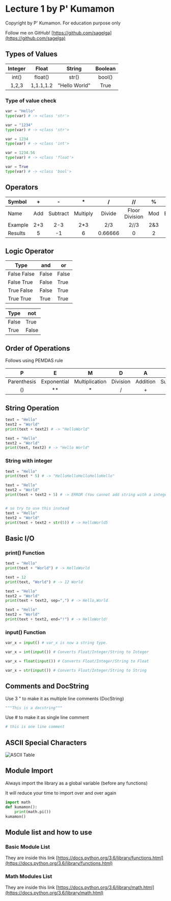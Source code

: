 # Lecture 1 by P' Kumamon
Copyright by P' Kumamon. For education purpose only

Follow me on GitHub! 
[https://github.com/sagelga](https://github.com/sagelga)

## Types of Values
Integer|Float|String|Boolean
:-:|:-:|:-:|:-:
int()|float()|str()|bool()
1,2,3|1,1.1,1.2|"Hello World"|True

### Type of value check
```python
var = "Hello"
type(var) # -> <class 'str'>
```

```python
var = "1234"
type(var) # -> <class 'str'>
```

```python
var = 1234
type(var) # -> <class 'int'>
```

```python
var = 1234.56
type(var) # -> <class 'float'>
```

```python
var = True
type(var) # -> <class 'bool'>
```

## Operators
Symbol|+|-|*|/|//|%|**
:---|:---:|:---:|:---:|:---:|:---:|:---:|:---:
Name|Add|Subtract|Multiply|Divide|Floor Division|Mod|Exponent
Example|2+3|2-3|2*3|2/3|2//3|2&3|2**3
Results|5|-1|6|0.66666|0|2|8

## Logic Operator
Type|and|or
-|-|-
False False|False|False
False True|False|True
True False|False|True
True True|True|True

Type|not
-|-
False|True
True|False

## Order of Operations
Follows using PEMDAS rule

P|E|M|D|A|S
:-:|:-:|:-:|:-:|:-:|:-:
Parenthesis|Exponential|Multiplication|Division|Addition|Sutraction
()|**|*|/|+|-

## String Operation
```python
text = "Hello"
text2 = "World"
print(text + text2) # -> "HelloWorld"
```

```python
text = "Hello"
text2 = "World"
print(text, text2) # -> "Hello World"
```

### String with integer
```python
text = "Hello"
print(text * 5) # -> "HelloHelloHelloHelloHello"
```

```python
text = "Hello"
text2 = "World"
print(text + text2 + 5) # -> ERROR (You cannot add string with a integer type)


# so try to use this instead 
text = "Hello"
text2 = "World"
print(text + text2 + str(5)) # -> HelloWorld5
```

## Basic I/O

### print() Function
```python
text = "Hello"
print(text + "World") # -> HelloWorld
```

```python
text = 12
print(text, "World") # -> 12 World
```

```python
text = "Hello"
text2 = "World"
print(text + text2, sep=",") # -> Hello,World
```

```python
text = "Hello"
text2 = "World"
print(text + text2, end="!") # -> HelloWorld!
```

### input() Function
```python
var_x = input() # var_x is now a string type.
```

```python
var_x = int(input()) # Converts Float/Integer/String to Integer
```

```python
var_x = float(input()) # Converts Float/Integer/String to Float
```

```python
var_x = str(input()) # Converts Float/Integer/String to String
```

## Comments and DocString

Use 3 " to make it as multiple line comments (DocString)
```python
"""This is a docstring"""
```

Use # to make it as single line comment
```python
# this is one line comment
```

## ASCII Special Characters

![ASCII Table](http://www.asciitable.com/index/asciifull.gif)

## Module Import

Always import the library as a global variable (before any functions)

It will reduce your time to import over and over again
```python
import math
def kumamon():
	print(math.pi())
kumamon()
```

## Module list and how to use

### Basic Module List

They are inside this link
[https://docs.python.org/3.6/library/functions.html](https://docs.python.org/3.6/library/functions.html)

### Math Modules List

They are inside this link
[https://docs.python.org/3.6/library/math.html](https://docs.python.org/3.6/library/math.html)

